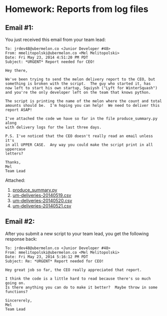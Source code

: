 Homework: Reports from log files
=======

Email #1:
-------
You just received this email from your team lead:

```
To: jrdev48@ubermelon.co <Junior Developer #48>
From: mmelitopolski@ubermelon.co <Mel Melitopolski> 
Date: Fri May 23, 2014 4:51:20 PM PDT
Subject: *URGENT* Report needed for CEO!

Hey there,

We've been trying to send the melon delivery report to the CEO, but
something is broken with the script.  The guy who started it, has 
now left to start his own startup, Squiysh ("Lyft for WinterSquash")
and you're the only developer left on the team that knows python.

The script is printing the name of the melon where the count and total
amounts should be.  I'm hoping you can help!  We need to deliver this 
report ASAP!

I've attached the code we have so far in the file produce_summary.py along
with delivery logs for the last three days.  

P.S. I've noticed that the CEO doesn't really read an email unless it's
in all UPPER CASE.  Any way you could make the script print in all uppercase
letters?

Thanks,
Mel
Team Lead
```

Attached:

1. [produce_summary.py](https://github.com/hackbrightacademy/Homework/blob/master/Homework02/produce_summary.py
)
1. [um-deliveries-20140519.csv](https://github.com/hackbrightacademy/Homework/blob/master/Homework02/um-deliveries-20140519.csv)
1. [um-deliveries-20140520.csv](https://github.com/hackbrightacademy/Homework/blob/master/Homework02/um-deliveries-20140520.csv)
1. [um-deliveries-20140521.csv](https://github.com/hackbrightacademy/Homework/blob/master/Homework02/um-deliveries-20140521.csv)



Email #2:
--------

After you submit a new script to your team lead, you get the following response back:

```
To: jrdev48@ubermelon.co <Junior Developer #48>
From: mmelitopolski@ubermelon.co <Mel Melitopolski> 
Date: Fri May 23, 2014 5:16:12 PM PDT
Subject: Re: *URGENT* Report needed for CEO!

Hey great job so far, the CEO really appreciated that report.

I think the code is a little hard to read because there's so much going on. 
Is there anything you can do to make it better?  Maybe throw in some functions?

Sincererely,
Mel
Team Lead

```
